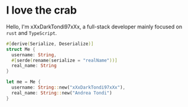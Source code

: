 # I love the crab

Hello, I'm xXxDarkTondi97xXx, a full-stack developer mainly focused on `rust` and `TypeScript`. 

```rs
#[derive(Serialize, Deserialize)]
struct Me {
  username: String,
  #[serde(rename(serialize = "realName"))]
  real_name: String
}

let me = Me {
  username: String::new("xXxDarkTondi97xXx"),
  real_name: String::new("Andrea Tondi")
}
```
